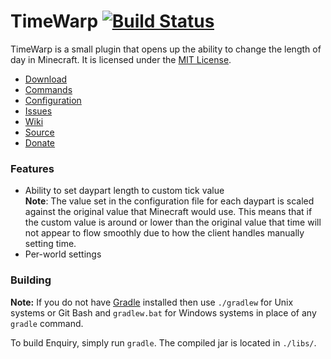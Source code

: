 TimeWarp [![Build Status](https://travis-ci.org/InspireNXE/TimeWarp.svg?branch=master)](https://travis-ci.org/InspireNXE/TimeWarp)
=========
TimeWarp is a small plugin that opens up the ability to change the length of day in Minecraft. It is licensed under the [MIT License].

* [Download]
* [Commands]
* [Configuration]
* [Issues]
* [Wiki]
* [Source]
* [Donate]

### Features
* Ability to set daypart length to custom tick value  
  **Note**: The value set in the configuration file for each daypart is scaled against the original value that Minecraft would use. This means that if the custom value is around or lower than the original value that time will not appear to flow smoothly due to how the client handles manually setting time.
* Per-world settings

### Building
**Note:** If you do not have [Gradle] installed then use `./gradlew` for Unix systems or Git Bash and `gradlew.bat` for Windows systems in place of any `gradle` command.

To build Enquiry, simply run `gradle`. The compiled jar is located in `./libs/`.

[Commands]: https://github.com/InspireNXE/TimeWarp/wiki/Commands
[Configuration]: https://github.com/InspireNXE/TimeWarp/wiki/Configuration
[Donate]: https://www.patreon.com/Grinch
[Download]: https://github.com/InspireNXE/TimeWarp/releases/latest
[Gradle]: http://www.gradle.org
[Issues]: https://github.com/InspireNXE/TimeWarp/issues
[Java]: http://www.java.com
[MIT License]: http://www.tldrlegal.com/license/mit-license
[Source]: https://github.com/InspireNXE/TimeWarp/
[Wiki]: https://github.com/InspireNXE/TimeWarp/wiki